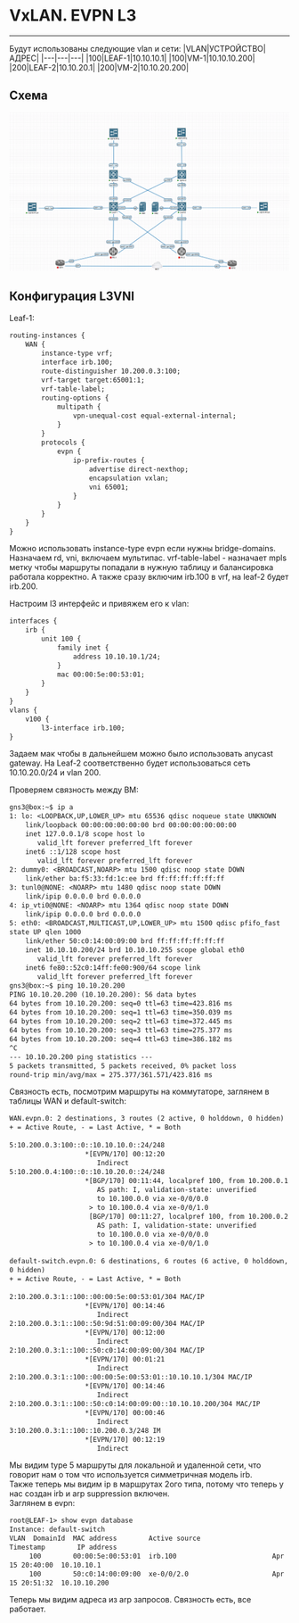 # VxLAN. EVPN L3
---

Будут использованы следующие vlan и сети:
|VLAN|УСТРОЙСТВО|АДРЕС|
|---|---|---|
|100|LEAF-1|10.10.10.1|
|100|VM-1|10.10.10.200|
|200|LEAF-2|10.10.20.1|
|200|VM-2|10.10.20.200|

## Схема
![img_1.png](scheme.png)

## Конфигурация L3VNI
Leaf-1:
```
routing-instances {
    WAN {
        instance-type vrf;
        interface irb.100;
        route-distinguisher 10.200.0.3:100;
        vrf-target target:65001:1;
        vrf-table-label;
        routing-options {
            multipath {
                vpn-unequal-cost equal-external-internal;
            }
        }
        protocols {
            evpn {
                ip-prefix-routes {
                    advertise direct-nexthop;
                    encapsulation vxlan;
                    vni 65001;
                }
            }
        }                               
    }
}
```
Можно использовать instance-type evpn если нужны bridge-domains.
Назначаем rd, vni, включаем мультипас. vrf-table-label - назначает mpls метку чтобы маршруты попадали в нужную таблицу и балансировка работала корректно.
А также сразу включим irb.100 в vrf, на leaf-2 будет irb.200.

Настроим l3 интерфейс и привяжем его к vlan:
```
interfaces { 
    irb {
        unit 100 {
            family inet {
                address 10.10.10.1/24;
            }
            mac 00:00:5e:00:53:01;
        }
    }
}
vlans {
    v100 {
        l3-interface irb.100;
}                    
```
Задаем мак чтобы в дальнейшем можно было использовать anycast gateway.
На Leaf-2 соответственно будет использоваться сеть 10.10.20.0/24 и vlan 200.

Проверяем связность между ВМ:
```
gns3@box:~$ ip a
1: lo: <LOOPBACK,UP,LOWER_UP> mtu 65536 qdisc noqueue state UNKNOWN 
    link/loopback 00:00:00:00:00:00 brd 00:00:00:00:00:00
    inet 127.0.0.1/8 scope host lo
       valid_lft forever preferred_lft forever
    inet6 ::1/128 scope host 
       valid_lft forever preferred_lft forever
2: dummy0: <BROADCAST,NOARP> mtu 1500 qdisc noop state DOWN 
    link/ether ba:f5:33:fd:1c:ee brd ff:ff:ff:ff:ff:ff
3: tunl0@NONE: <NOARP> mtu 1480 qdisc noop state DOWN 
    link/ipip 0.0.0.0 brd 0.0.0.0
4: ip_vti0@NONE: <NOARP> mtu 1364 qdisc noop state DOWN 
    link/ipip 0.0.0.0 brd 0.0.0.0
5: eth0: <BROADCAST,MULTICAST,UP,LOWER_UP> mtu 1500 qdisc pfifo_fast state UP qlen 1000
    link/ether 50:c0:14:00:09:00 brd ff:ff:ff:ff:ff:ff
    inet 10.10.10.200/24 brd 10.10.10.255 scope global eth0
       valid_lft forever preferred_lft forever
    inet6 fe80::52c0:14ff:fe00:900/64 scope link 
       valid_lft forever preferred_lft forever
gns3@box:~$ ping 10.10.20.200
PING 10.10.20.200 (10.10.20.200): 56 data bytes
64 bytes from 10.10.20.200: seq=0 ttl=63 time=423.816 ms
64 bytes from 10.10.20.200: seq=1 ttl=63 time=350.039 ms
64 bytes from 10.10.20.200: seq=2 ttl=63 time=372.445 ms
64 bytes from 10.10.20.200: seq=3 ttl=63 time=275.377 ms
64 bytes from 10.10.20.200: seq=4 ttl=63 time=386.182 ms
^C
--- 10.10.20.200 ping statistics ---
5 packets transmitted, 5 packets received, 0% packet loss
round-trip min/avg/max = 275.377/361.571/423.816 ms
```
Связность есть, посмотрим маршруты на коммутаторе, заглянем в таблицы WAN и default-switch:
```
WAN.evpn.0: 2 destinations, 3 routes (2 active, 0 holddown, 0 hidden)
+ = Active Route, - = Last Active, * = Both

5:10.200.0.3:100::0::10.10.10.0::24/248               
                   *[EVPN/170] 00:12:20
                      Indirect
5:10.200.0.4:100::0::10.10.20.0::24/248               
                   *[BGP/170] 00:11:44, localpref 100, from 10.200.0.1
                      AS path: I, validation-state: unverified
                      to 10.100.0.0 via xe-0/0/0.0
                    > to 10.100.0.4 via xe-0/0/1.0
                    [BGP/170] 00:11:27, localpref 100, from 10.200.0.2
                      AS path: I, validation-state: unverified
                      to 10.100.0.0 via xe-0/0/0.0
                    > to 10.100.0.4 via xe-0/0/1.0

default-switch.evpn.0: 6 destinations, 6 routes (6 active, 0 holddown, 0 hidden)
+ = Active Route, - = Last Active, * = Both

2:10.200.0.3:1::100::00:00:5e:00:53:01/304 MAC/IP        
                   *[EVPN/170] 00:14:46
                      Indirect
2:10.200.0.3:1::100::50:9d:51:00:09:00/304 MAC/IP        
                   *[EVPN/170] 00:12:00
                      Indirect
2:10.200.0.3:1::100::50:c0:14:00:09:00/304 MAC/IP        
                   *[EVPN/170] 00:01:21
                      Indirect
2:10.200.0.3:1::100::00:00:5e:00:53:01::10.10.10.1/304 MAC/IP        
                   *[EVPN/170] 00:14:46
                      Indirect
2:10.200.0.3:1::100::50:c0:14:00:09:00::10.10.10.200/304 MAC/IP        
                   *[EVPN/170] 00:00:46
                      Indirect
3:10.200.0.3:1::100::10.200.0.3/248 IM            
                   *[EVPN/170] 00:12:19
                      Indirect
```

Мы видим type 5 маршруты для локальной и удаленной сети, что говорит нам о том что используется симметричная модель irb.\
Также теперь мы видим ip в маршрутах 2ого типа, потому что теперь у нас создан irb и arp suppression включен.\
Заглянем в evpn:
```
root@LEAF-1> show evpn database 
Instance: default-switch
VLAN  DomainId  MAC address        Active source                  Timestamp        IP address
     100        00:00:5e:00:53:01  irb.100                        Apr 15 20:40:00  10.10.10.1
     100        50:c0:14:00:09:00  xe-0/0/2.0                     Apr 15 20:51:32  10.10.10.200
```
Теперь мы видим адреса из arp запросов.
Связность есть, все работает.
